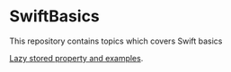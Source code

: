 # SwiftBasics
This repository contains topics which covers Swift basics

[Lazy stored property and examples](#https://github.com/AksharaUnnikrishnan/SwiftBasics/blob/main/Lazy.md).
